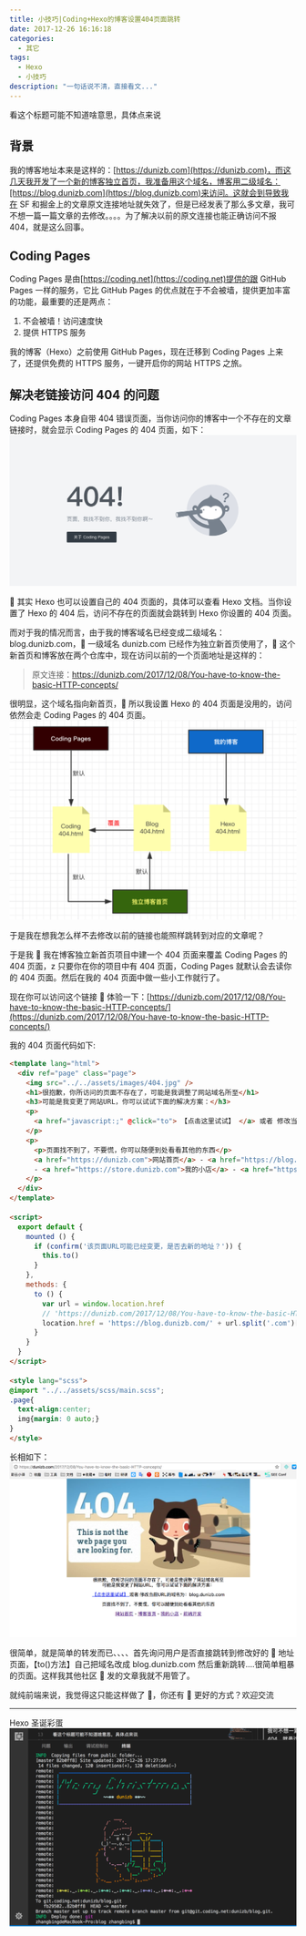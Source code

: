 ```yaml
---
title: 小技巧|Coding+Hexo的博客设置404页面跳转
date: 2017-12-26 16:16:18
categories:
  - 其它
tags:
  - Hexo
  - 小技巧
description: "一句话说不清，直接看文..."
---
```


看这个标题可能不知道啥意思，具体点来说

## 背景

我的博客地址本来是这样的：[https://dunizb.com](https://dunizb.com)，而这几天我开发了一个新的博客独立首页，我准备用这个域名，博客用二级域名：[https://blog.dunizb.com](https://blog.dunizb.com)来访问。这就会到导致我在 SF 和掘金上的文章原文连接地址就失效了，但是已经发表了那么多文章，我可不想一篇一篇文章的去修改。。。。为了解决以前的原文连接也能正确访问不报 404，就是这么回事。

<!-- more -->

## Coding Pages

Coding Pages 是由[https://coding.net](https://coding.net)提供的跟 GitHub Pages 一样的服务，它比 GitHub Pages 的优点就在于不会被墙，提供更加丰富的功能，最重要的还是两点：

1. 不会被墙！访问速度快
2. 提供 HTTPS 服务

我的博客（Hexo）之前使用 GitHub Pages，现在迁移到 Coding Pages 上来了，还提供免费的 HTTPS 服务，一键开启你的网站 HTTPS 之旅。

## 解决老链接访问 404 的问题

Coding Pages 本身自带 404 错误页面，当你访问你的博客中一个不存在的文章链接时，就会显示 Coding Pages 的 404 页面，如下：
![Coding Pages的404页面](https://raw.githubusercontent.com/dunizb/cloudimg/master/blog/article/201712/coding-hexo-404/404.jpg)

 其实 Hexo 也可以设置自己的 404 页面的，具体可以查看 Hexo 文档。当你设置了 Hexo 的 404 后，访问不存在的页面就会跳转到 Hexo 你设置的 404 页面。

而对于我的情况而言，由于我的博客域名已经变成二级域名：blog.dunizb.com， 一级域名 dunizb.com 已经作为独立新首页使用了， 这个新首页和博客放在两个仓库中，现在访问以前的一个页面地址是这样的：

> 原文连接：https://dunizb.com/2017/12/08/You-have-to-know-the-basic-HTTP-concepts/

很明显，这个域名指向新首页， 所以我设置 Hexo 的 404 页面是没用的，访问依然会走 Coding Pages 的 404 页面。
![Coding Pages的404页面](https://raw.githubusercontent.com/dunizb/cloudimg/master/blog/article/201712/coding-hexo-404/404_3.png)

于是我在想我怎么样不去修改以前的链接也能照样跳转到对应的文章呢？

于是我  我在博客独立新首页项目中建一个 404 页面来覆盖 Coding Pages 的 404 页面，z 只要你在你的项目中有 404 页面，Coding Pages 就默认会去读你的 404 页面。然后在我的 404 页面中做一些小工作就行了。

现在你可以访问这个链接  体验一下：[https://dunizb.com/2017/12/08/You-have-to-know-the-basic-HTTP-concepts/](https://dunizb.com/2017/12/08/You-have-to-know-the-basic-HTTP-concepts/)

我的 404 页面代码如下:

```html
<template lang="html">
  <div ref="page" class="page">
    <img src="../../assets/images/404.jpg" />
    <h1>很抱歉，你所访问的页面不存在了，可能是我调整了网站域名所至</h1>
    <h3>可能是我变更了网站URL，你可以试试下面的解决方案：</h3>
    <p>
      <a href="javascript:;" @click="to"> 【点击这里试试】 </a> 或者 修改当前URL的域名为：blog.dunizb.com
    </p>
    <p>
      <p>页面找不到了，不要慌，你可以随便到处看看其他的东西</p>
      <a href="https://dunizb.com">网站首页</a> - <a href="https://blog.dunizb.com">博客首页</a>
      - <a href="https://store.dunizb.com">我的小店</a> - <a href="https://blog.dunizb.com/categories/%E5%89%8D%E7%AB%AF%E5%BC%80%E5%8F%91/">前端开发</a>
    </p>
  </div>
</template>

<script>
  export default {
    mounted () {
      if (confirm('该页面URL可能已经变更，是否去新的地址？')) {
        this.to()
      }
    },
    methods: {
      to () {
        var url = window.location.href
        // 'https://dunizb.com/2017/12/08/You-have-to-know-the-basic-HTTP-concepts/'
        location.href = 'https://blog.dunizb.com/' + url.split('.com')[1]
      }
    }
  }
</script>

<style lang="scss">
@import "../../assets/scss/main.scss";
.page{
  text-align:center;
  img{margin: 0 auto;}
}
</style>
```

长相如下：
![我的404页面](https://raw.githubusercontent.com/dunizb/cloudimg/master/blog/article/201712/coding-hexo-404/404_2.png)

很简单，就是简单的转发而已、、、、首先询问用户是否直接跳转到修改好的  地址页面，【to()方法】自己把域名改成 blog.dunizb.com 然后重新跳转....很简单粗暴的页面。这样我其他社区  发的文章我就不用管了。

就纯前端来说，我觉得这只能这样做了 ，你还有  更好的方式？欢迎交流

---

Hexo 圣诞彩蛋
![Hexo 圣诞彩蛋](https://raw.githubusercontent.com/dunizb/cloudimg/master/blog/article/201712/coding-hexo-404/hexo-sd.png)
